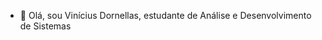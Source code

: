 - 👋 Olá, sou Vinícius Dornellas, estudante de Análise e Desenvolvimento de Sistemas



<!---
viniciusdornellas/viniciusdornellas is a ✨ special ✨ repository because its `README.md` (this file) appears on your GitHub profile.
You can click the Preview link to take a look at your changes.
--->
